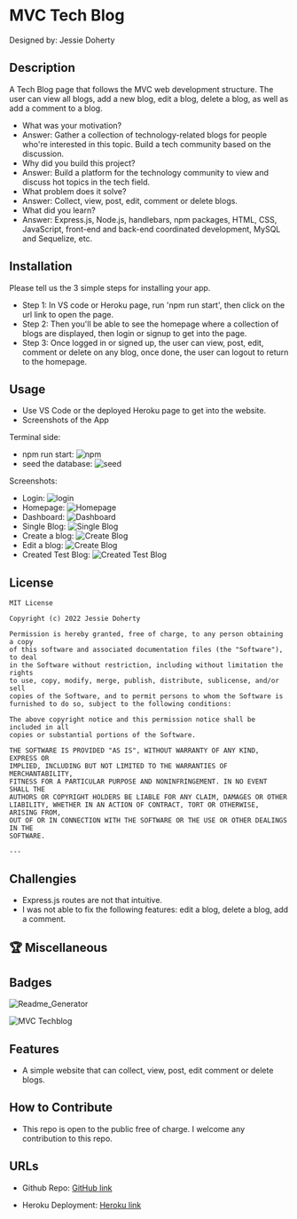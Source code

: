 # MVC Tech Blog

Designed by: Jessie Doherty

## Description

A Tech Blog page that follows the MVC web development structure. The user can view all blogs, add a new blog, edit a blog, delete a blog, as well as add a comment to a blog.

- What was your motivation?
- Answer: Gather a collection of technology-related blogs for people who're interested in this topic. Build a tech community based on the discussion.
- Why did you build this project?
- Answer: Build a platform for the technology community to view and discuss hot topics in the tech field.
- What problem does it solve?
- Answer: Collect, view, post, edit, comment or delete blogs.
- What did you learn?
- Answer: Express.js, Node.js, handlebars, npm packages, HTML, CSS, JavaScript, front-end and back-end coordinated development, MySQL and Sequelize, etc.

## Installation

Please tell us the 3 simple steps for installing your app.

- Step 1: In VS code or Heroku page, run 'npm run start', then click on the url link to open the page.
- Step 2: Then you'll be able to see the homepage where a collection of blogs are displayed, then login or signup to get into the page.
- Step 3: Once logged in or signed up, the user can view, post, edit, comment or delete on any blog, once done, the user can logout to return to the homepage.

## Usage

- Use VS Code or the deployed Heroku page to get into the website.
- Screenshots of the App

Terminal side:

- npm run start: ![npm](public/images/npmrunstart.png)
- seed the database: ![seed](public/images/seedthedatabase.png)

Screenshots:

- Login: ![login](public/images/login.png)
- Homepage: ![Homepage](public/images/homepage.png)
- Dashboard: ![Dashboard](public/images/dashboard.png)
- Single Blog: ![Single Blog](public/images/singleBlogPage.png)
- Create a blog: ![Create Blog](public/images/addNewBlog.png)
- Edit a blog: ![Create Blog](public/images/editBlog.png)
- Created Test Blog: ![Created Test Blog](public/images/createTestBlog.png)

## License

    MIT License

    Copyright (c) 2022 Jessie Doherty

    Permission is hereby granted, free of charge, to any person obtaining a copy
    of this software and associated documentation files (the "Software"), to deal
    in the Software without restriction, including without limitation the rights
    to use, copy, modify, merge, publish, distribute, sublicense, and/or sell
    copies of the Software, and to permit persons to whom the Software is
    furnished to do so, subject to the following conditions:

    The above copyright notice and this permission notice shall be included in all
    copies or substantial portions of the Software.

    THE SOFTWARE IS PROVIDED "AS IS", WITHOUT WARRANTY OF ANY KIND, EXPRESS OR
    IMPLIED, INCLUDING BUT NOT LIMITED TO THE WARRANTIES OF MERCHANTABILITY,
    FITNESS FOR A PARTICULAR PURPOSE AND NONINFRINGEMENT. IN NO EVENT SHALL THE
    AUTHORS OR COPYRIGHT HOLDERS BE LIABLE FOR ANY CLAIM, DAMAGES OR OTHER
    LIABILITY, WHETHER IN AN ACTION OF CONTRACT, TORT OR OTHERWISE, ARISING FROM,
    OUT OF OR IN CONNECTION WITH THE SOFTWARE OR THE USE OR OTHER DEALINGS IN THE
    SOFTWARE.

    ---

## Challengies

- Express.js routes are not that intuitive.
- I was not able to fix the following features: edit a blog, delete a blog, add a comment.

## 🏆 Miscellaneous

## Badges

![Readme_Generator](https://img.shields.io/badge/Readme.md-Generator%20v1.0-blue)

![MVC Techblog](https://img.shields.io/badge/Tech%20Blog-MVC-yellowgreen)

## Features

- A simple website that can collect, view, post, edit comment or delete blogs.

## How to Contribute

- This repo is open to the public free of charge. I welcome any contribution to this repo.

## URLs

- Github Repo: [GitHub link](https://github.com/zhuzhu930/hw14-MVCTechBlog-JD)

- Heroku Deployment: [Heroku link](https://stormy-brushlands-40679.herokuapp.com/)
